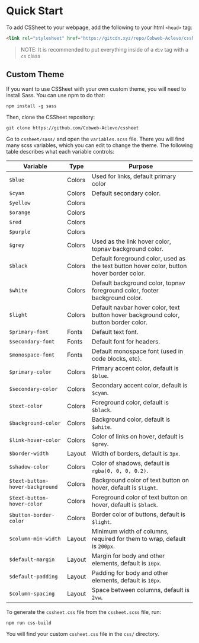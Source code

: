 # Quick Start
To add CSSheet to your webpage, add the following to your html `<head>` tag:

```html
<link rel="stylesheet" href="https://gitcdn.xyz/repo/Cobweb-Aclevo/cssheet/main/css/cssheet.min.css">
```

> NOTE: It is recommended to put everything inside of a `div` tag with a `cs` class

## Custom Theme
If you want to use CSSheet with your own custom theme, you will need to install Sass. You can use npm to do that:
```npm
npm install -g sass
```
Then, clone the CSSheet repository:
```git
git clone https://github.com/Cobweb-Aclevo/cssheet
```
Go to `cssheet/sass/` and open the `variables.scss` file.
There you will find many scss variables, which you can edit to change the theme. The following table describes what each variable controls:

| Variable                        | Type   | Purpose                                                                                   |
|---------------------------------|--------|-------------------------------------------------------------------------------------------|
| `$blue`                         | Colors | Used for links, default primary color                                                     |
| `$cyan`                         | Colors | Default secondary color.                                                                  |
| `$yellow`                       | Colors |                                                                                           |
| `$orange`                       | Colors |                                                                                           |
| `$red`                          | Colors |                                                                                           |
| `$purple`                       | Colors |                                                                                           |
| `$grey`                         | Colors | Used as the link hover color, topnav background color.                                    |
| `$black`                        | Colors | Default foreground color, used as the text button hover color, button hover border color. |
| `$white`                        | Colors | Default background color, topnav foreground color, footer background color.               |
| `$light`                        | Colors | Default navbar hover color, text button hover background color, button border color.      |
| `$primary-font`                 | Fonts  | Default text font.                                                                        |
| `$secondary-font`               | Fonts  | Default font for headers.                                                                 |
| `$monospace-font`               | Fonts  | Default monospace font (used in code blocks, etc).                                        |
| `$primary-color`                | Colors | Primary accent color, default is `$blue`.                                                 |
| `$secondary-color`              | Colors | Secondary accent color, default is `$cyan`.                                               |
| `$text-color`                   | Colors | Foreground color, default is `$black`.                                                    |
| `$background-color`             | Colors | Background color, default is `$white`.                                                    |
| `$link-hover-color`             | Colors | Color of links on hover, default is `$grey`.                                              |
| `$border-width`                 | Layout | Width of borders, default is `3px`.                                                       |
| `$shadow-color`                 | Colors | Color of shadows, default is `rgba(0, 0, 0, 0.2)`.                                        |
| `$text-button-hover-background` | Colors | Background color of text button on hover, default is `$light`.                            |
| `$text-button-hover-color`      | Colors | Foreground color of text button on hover, default is `$black`.                            |
| `$button-border-color`          | Colors | Border color of buttons, default is `$light`.                                             |
| `$column-min-width`             | Layout | Minimum width of columns, required for them to wrap, default is `200px`.                  |
| `$default-margin`               | Layout | Margin for body and other elements, default is `10px`.                                    |
| `$default-padding`              | Layout | Padding for body and other elements, default is `10px`.                                   |
| `$column-spacing`               | Layout | Space between columns, default is `2vw`.                                                  |

To generate the `cssheet.css` file from the `cssheet.scss` file, run:
```npm
npm run css-build
```
You will find your custom `cssheet.css` file in the `css/` directory.
